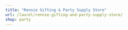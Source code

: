 ```yaml
---
title: "Rennie Gifting & Party Supply Store"
url: /laurel/rennie-gifting-and-party-supply-store/
shop: party
---
```

